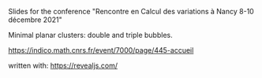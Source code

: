 Slides for the conference "Rencontre en Calcul des variations à Nancy 8-10 décembre 2021"

Minimal planar clusters: double and triple bubbles.

https://indico.math.cnrs.fr/event/7000/page/445-accueil

written with: https://revealjs.com/